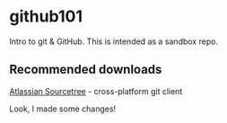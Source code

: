 # github101
Intro to git &amp; GitHub. This is intended as a sandbox repo.

## Recommended downloads
[Atlassian Sourcetree](https://www.sourcetreeapp.com/) - cross-platform git client

Look, I made some changes!